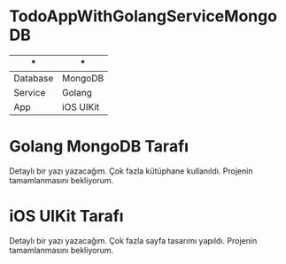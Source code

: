 # TodoAppWithGolangServiceMongoDB

|*|*|
|--|--|
|Database|MongoDB|
|Service|Golang|
|App|iOS UIKit|

# Golang MongoDB Tarafı

Detaylı bir yazı yazacağım. Çok fazla kütüphane kullanıldı. Projenin tamamlanmasını bekliyorum.

# iOS UIKit Tarafı

Detaylı bir yazı yazacağım. Çok fazla sayfa tasarımı yapıldı. Projenin tamamlanmasını bekliyorum.
